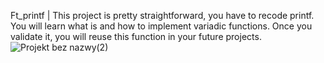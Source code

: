 Ft_printf | This project is pretty straightforward, you have to recode printf.
You will learn what is and how to implement variadic functions. 
Once you validate it, you will reuse this function in your future projects.
![Projekt bez nazwy(2)](https://github.com/user-attachments/assets/5df95d1f-2834-4310-be37-db4a248e505c)
